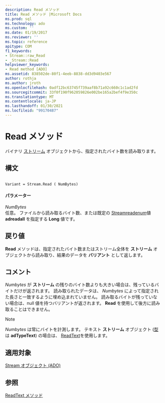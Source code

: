 ```yaml
---
description: Read メソッド
title: Read メソッド |Microsoft Docs
ms.prod: sql
ms.technology: ado
ms.custom: ''
ms.date: 01/19/2017
ms.reviewer: ''
ms.topic: reference
apitype: COM
f1_keywords:
- Stream::raw_Read
- _Stream::Read
helpviewer_keywords:
- Read method [ADO]
ms.assetid: 838502de-80f1-4eeb-8838-dd3d9403e567
author: rothja
ms.author: jroth
ms.openlocfilehash: 0adf12bc63745f739aaf8b71a92c660c1c1ad2fd
ms.sourcegitcommit: 33f0f190f962059826e002be165a2bef4f9e350c
ms.translationtype: MT
ms.contentlocale: ja-JP
ms.lasthandoff: 01/30/2021
ms.locfileid: "99170487"
---
```

# <a name="read-method"></a>Read メソッド
バイナリ [ストリーム](./stream-object-ado.md) オブジェクトから、指定されたバイト数を読み取ります。  
  
## <a name="syntax"></a>構文  
  
```  
  
Variant = Stream.Read ( NumBytes)  
```  
  
#### <a name="parameters"></a>パラメーター  
 *NumBytes*  
 任意。 ファイルから読み取るバイト数、または既定の [Streamreadenum](./streamreadenum.md)値 **adreadall** を指定する **Long** 値です。  
  
## <a name="return-value"></a>戻り値  
 **Read** メソッドは、指定されたバイト数またはストリーム全体を **ストリーム** オブジェクトから読み取り、結果のデータを **バリアント** として返します。  
  
## <a name="remarks"></a>コメント  
 *Numbytes* が **ストリーム** の残りのバイト数よりも大きい場合は、残っているバイトだけが返されます。 読み取られたデータは、 *Numbytes* によって指定された長さと一致するように埋め込まれていません。 読み取るバイトが残っていない場合は、null 値を持つバリアントが返されます。 **Read** を使用して後方に読み取ることはできません。  
  
> [!NOTE]
>  *Numbytes* は常にバイトを計測します。 テキスト **ストリーム** オブジェクト ([型](./type-property-ado-stream.md) は **adTypeText**) の場合は、 [ReadText](./readtext-method.md)を使用します。  
  
## <a name="applies-to"></a>適用対象  
 [Stream オブジェクト (ADO)](./stream-object-ado.md)  
  
## <a name="see-also"></a>参照  
 [ReadText メソッド](./readtext-method.md)